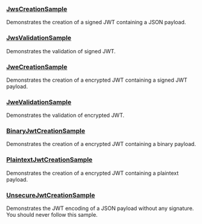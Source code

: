 ### [JwsCreationSample](BinaryJwtCreationSample/Program.cs)
Demonstrates the creation of a signed JWT containing a JSON payload. 

### [JwsValidationSample](JwsValidationSample/Program.cs)
Demonstrates the validation of signed JWT. 

### [JweCreationSample](JweCreationSample/Program.cs)
Demonstrates the creation of a encrypted JWT containing a signed JWT payload. 

### [JweValidationSample](JweValidationSample/Program.cs)
Demonstrates the validation of encrypted JWT. 

### [BinaryJwtCreationSample](BinaryJwtCreationSample/Program.cs)	
Demonstrates the creation of a encrypted JWT containing a binary payload. 

### [PlaintextJwtCreationSample](PlaintextJwtCreationSample/Program.cs)
Demonstrates the creation of a encrypted JWT containing a plaintext payload. 

### [UnsecureJwtCreationSample](UnsecureJwtCreationSample/Program.cs)
Demonstrates the JWT encoding of a JSON payload without any signature. You should never follow this sample.
